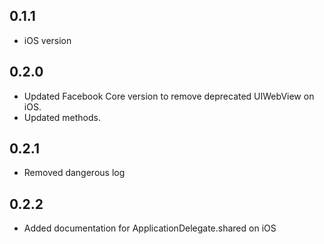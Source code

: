 ## 0.1.1
- iOS version

## 0.2.0
- Updated Facebook Core version to remove deprecated UIWebView on iOS.
- Updated methods.

## 0.2.1
- Removed dangerous log

## 0.2.2
- Added documentation for ApplicationDelegate.shared on iOS
